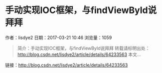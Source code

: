 # 手动实现IOC框架，与findViewById说拜拜
作者：lisdye2
日期：2017-03-21 10:46
浏览量：1059
> 简介：手动实现IOC框架，与findViewById说拜拜
  转载请标明出处： 
  http://blog.csdn.net/lisdye2/article/details/64233563 
  本文...

 链接：http://blog.csdn.net/lisdye2/article/details/64233563
